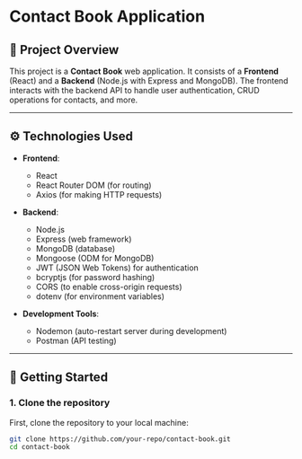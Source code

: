 # Contact Book Application

## 🚀 Project Overview

This project is a **Contact Book** web application. It consists of a **Frontend** (React) and a **Backend** (Node.js with Express and MongoDB). The frontend interacts with the backend API to handle user authentication, CRUD operations for contacts, and more.

---

## ⚙️ Technologies Used

- **Frontend**:
  - React
  - React Router DOM (for routing)
  - Axios (for making HTTP requests)

- **Backend**:
  - Node.js
  - Express (web framework)
  - MongoDB (database)
  - Mongoose (ODM for MongoDB)
  - JWT (JSON Web Tokens) for authentication
  - bcryptjs (for password hashing)
  - CORS (to enable cross-origin requests)
  - dotenv (for environment variables)

- **Development Tools**:
  - Nodemon (auto-restart server during development)
  - Postman (API testing)

---

## 🔧 Getting Started

### 1. Clone the repository

First, clone the repository to your local machine:

```bash
git clone https://github.com/your-repo/contact-book.git
cd contact-book
